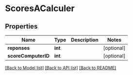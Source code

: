 # ScoresACalculer

## Properties
Name | Type | Description | Notes
------------ | ------------- | ------------- | -------------
**reponses** | **int** |  | [optional] 
**scoreComputerID** | **int** |  | [optional] 

[[Back to Model list]](../README.md#documentation-for-models) [[Back to API list]](../README.md#documentation-for-api-endpoints) [[Back to README]](../README.md)


